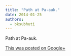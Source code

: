 ```yaml
---
title: "Path at Pa-auk."
date: 2014-01-25
authors: 
  - bksubhuti
---
```


Path at Pa-auk.﻿

[This was posted on Google+](https://plus.google.com/+BhikkhuSubhuti/posts/4JW6QCna8Z8)